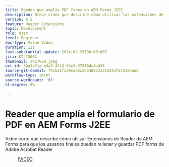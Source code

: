 ```yaml
---
title: Reader que amplía PDF forms en AEM Forms J2EE
description: Breve vídeo que describe cómo utilizar las extensiones de Reader de AEM Forms para que los usuarios finales puedan rellenar y guardar PDF forms desde Adobe/Acrobat Reader
version: 6.5
feature: Reader Extensions
topic: Development
role: User
level: Beginner
doc-type: Value Video
duration: 121
last-substantial-update: 2024-02-29T00:00:00Z
jira: KT-15061
thumbnail: 3427629.jpeg
exl-id: 3ba3e51a-e4a3-42c3-92e1-97818dc4ad33
source-git-commit: f4c621f3a9caa8c2c64b8323312343fe421a5aee
workflow-type: tm+mt
source-wordcount: '65'
ht-degree: 0%

---
```


# Reader que amplía el formulario de PDF en AEM Forms J2EE

Vídeo corto que describe cómo utilizar Extensiones de Reader de AEM Forms para que los usuarios finales puedan rellenar y guardar PDF forms de Adobe Acrobat Reader

>[!VIDEO](https://video.tv.adobe.com/v/3427629/?learn=on)
